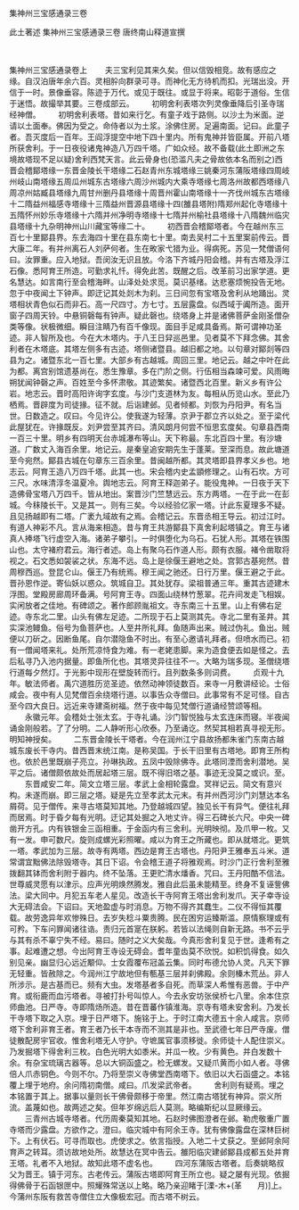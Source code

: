 <!-- { "loadSidebar": true } -->
集神州三宝感通录三卷


此土著述
集神州三宝感通录三卷
唐终南山释道宣撰


　　

集神州三宝感通录卷上
　　夫三宝利见其来久矣。但以信毁相竞。故有感应之缘。自汉泊唐年余六百。灵相肸向群录可寻。而神化无方待机而扣。光瑞出没。开信于一时。景像垂容。陈迹于万代。或见于既往。或显于将来。昭彰于道俗。生信于迷悟。故撮举其要。三卷成部云。
　　初明舍利表塔次列灵像垂降后引圣寺瑞经神僧。
　　初明舍利表塔。昔如来行乞。有童子戏于路侧。以沙土为米面。逆请以土面奉。佛因为受之。命侍者以为土浆。涂佛住房。足遍南面。记曰。此童子者。吾灭度后一百年。王阎浮提空中地下四十里内。所有鬼神并皆臣属。开前八塔所获舍利。于一日夜役诸鬼神造八万四千塔。广如众经。故不备载(此土即洲之东境故塔现不足以疑)舍利西梵天言。此云骨身也(恐滥凡夫之骨故依本名而别之)西晋会稽鄮塔缘一东晋金陵长干塔缘二石赵青州东城塔缘三姚秦河东蒲阪塔缘四周岐州岐山南塔缘五周瓜州城东古塔缘六周沙州城内大乘寺塔缘七周洛州故都西塔缘八周凉州姑臧县塔缘九周甘州删丹县塔缘十周晋州霍山南塔缘十一齐伐州城东古塔缘十二隋益州福感寺塔缘十三隋益州晋源县塔缘十四(雒县塔附)隋郑州起化寺塔缘十五隋怀州妙乐寺塔缘十六隋并州净明寺塔缘十七隋并州榆社县塔缘十八隋魏州临灾县塔缘十九杂明神州山川藏宝等缘二十。
　　初西晋会稽鄮塔者。今在越州东三百七十里鄮县界。东去海四十里在县东南七十里。南去吴村二十五里案前传云。晋大康二年。有并州离石人刘萨何者。生在畋家弋猎为业。得病死。苏见一梵僧语何曰。汝罪重。应入地狱。吾闵汝无识且放。今洛下齐城丹阳会稽。并有古塔及浮江石像。悉阿育王所造。可勤求礼忏。得免此苦。既醒之后。改革前习出家学道。更名慧达。如言南行至会稽海畔。山泽处处求觅。莫识基绪。达悲塞烦惋投告无地。忽于中夜闻土下钟声。即迂记其处剡木为刹。三日间忽有宝塔及舍利从地踊出。灵塔相状青色似石而非石。高一尺四寸。方七寸。五层露盘。似西域于阗所造。面开窗子四周天铃。中悬铜磬每有钟声。疑此磬也。绕塔身上并是诸佛菩萨金刚圣僧杂类等像。状极微细。瞬目注睛乃有百千像现。面目手足咸具备焉。斯可谓神功圣迹。非人智所及也。今在大木塔内。于八王日舁巡邑里。见者莫不下拜念佛。其舍利者在木塔底。其塔左侧多有古迹。塔侧诸暨县。越旧都之地。以句章对鄮剡等四县为之。诸暨东北一百七里。大部乡有古越城。周回三里。地记云。越之中叶在此为都。离宫别馆遗基尚在。悉生豫章。多在门阶之侧。行伍相当森竦可爱。风雨晦朔犹闻钟磬之声。百姓至今多怀肃敬。其迹繁矣。诸暨西北百里。新义乡有许公岩。地志云。晋时高阳许询字玄度。与沙门支道林为友。每相从历览山水。至此乃栖焉。晋辟度为司徒掾。征不就。后诣建邺。见者倾都。刘恢为丹阳尹。有名当世。日数造之。叹曰。今见许公。使我遂为轻薄。京尹于郡立齐以处之。至于梁代此屋犹在。许掾既反。刘尹尝至其齐曰。清风朗月何尝不恒思玄度矣。句章县西南一百三十里。明乡有四明天台赤城瀑布等山。天下称最。东北百四十里。有沙塘道。广数丈入海百余里。地记云。是秦皇追安期先生于蓬莱。至深而息。故此塘道至今宛然。鄮县古城在句章东三百余里。昔闽越所都。其灵塔即县界孝义乡也。地志云。阿育王造八万四千塔。此其一也。宋会稽内史孟顗修理之。山有石坎。方可三尺。水味清淳冬温夏冷。舆地志云。阿育王释迦弟子。能役鬼神。一日夜于天下造佛骨宝塔八万四千。皆从地出。案晋沙门竺慧远云。东方两塔。一在于此一在彭城。今秣陵长干。又是其一。则有三矣。今以经验亿家一塔。计此东夏理多不疑。且见扬越即有二塔。广袤九域故有之焉。会稽记云。东晋丞相王导云。初过江时。有道人神彩不凡。言从海来相造。昔与育王共游鄮县下真舍利起塔镇之。育王与诸真人捧塔飞行虚空入海。诸弟子攀引。一时俱堕化为乌石。石犹人形。其塔在铁围山也。太守褚府君云。海行者述。岛上有聚乌石作道人形。颇有衣服。褚令凿取将视之。石文悉如袈裟之状。东海不远。岛上是徐偃王避地之处。宫郭古基宛然。昔周穆西巡。登昆仑山。偃王乃有统焉。穆王闻之驰还。日行万里。偃王避之于此。晋孙恩作逆。寄仙妖以惑众。筑城自卫。其处犹存。梁祖普通三年。重其古迹建木浮图。堂殿房廊周环备满。号阿育王寺。四面山绕林竹葱翠。花卉间发走飞相娱。实闲放者之佳地。有碑颂之。著作郎顾胤祖文。寺东南三十五里。山上有佛右足迹。寺东北二里。山头有佛左足迹。二所现于石上莫测其先。寺北二里有圣井。其实深池鳗鱼。俗号为鱼菩萨也。人至井所礼拜。鱼随声出来。贼过伪礼。鱼出。贼便以刀斫之。因断鱼尾。自尔潜隐鱼不时出。有至心邀请礼拜者。但喷水而已。初有一僧闻塔来礼。处所荒凉恃食为难。有一老姥患脚。来为造食便去如是怪之。去后私寻乃入池内据量。即鱼所化也。其塔灵异往往不一。大略为瑞多现。圣僧绕塔行道每夕然灯。于光影中现形在壁旋转而行。且列数条多则词费。
　　贞观十九年。敏法师者。禹穴道胜历览圣迹。依然动神领徒数百。来寺一月敷讲经论。士俗咸会。夜中有人见梵僧百余绕塔行道。以事告众寺僧曰。此事常有不足可怪。自古至今四大良日。远近来寺建斋树福。然于夜中每见梵僧行道诵经赞颂等相。
　　永徽元年。会稽处士张太玄。于寺礼诵。沙门智悦独与太玄连床而寝。半夜闻诵金刚般若。了了分明。二人静听形心欣泰。乃至诵讫。然契其相若真寻视无形。明知神授矣。
　　二东晋金陵长干塔者。今在润州江宁县故扬都朱雀门东南古越城东废长干寺内。昔西晋末统江南。是称吴国。于长干旧里有古塔地。即育王所构也。依於邑里既崩子亮立。孙琳执政。五凤中毁除佛寺。此塔同湮而舍利潜地。吴平之后。诸僧颇依故处而居起塔三层。既不得旧塔之基。事迹无没莫之或识。至。
　　东晋咸安二年。简文立塔三层。孝武上金相轮露盘。冥祥记云。简文有意兴构。未遂而崩。即三层之塔。疑是先立至孝武太元末。有并州西河沙门刘慧达本名屑荷。见于僧传。来寻古塔莫知其地。乃登越城四望。独见长干有异气。便往礼拜而居焉。时于昏夕每有光明。迂记其处掘之入地丈许。得三石碑长六尺。中央一碑凿开方孔。内有铁银金三函相重。于金函内有三舍利。光明映彻。及爪甲一枚。又有一发。申可数尺。旋则成螺光彩照曜。咸以为育王之所藏也。即从就塔北。更筑一塔。孝武加为三层。故寺有两塔。西边是育王古塔也。丹阳尹王雅奉五斗米。道常谓宜黜佛法除毁塔寺。其日下诏。令会稽王道子将雅观焉。时沙门正行舍利至雅拨翻其钵而舍利附于器内。终不坠落。王更贮清水燔香。咒曰。王丹阳酷不信法。世尊威灵愿有以津示。应声光明焕然腾发。雅自此后虽未能精至。终身不复诬訾佛法。梁大同中。月犯五车老人星见。改造长干寺阿育王塔出舍利发爪。天子幸寺设大无碍法会。下诏曰。天地盈虚与时消息。万物不得齐其蠢生。二仪不得恒其覆载。故劳逸异年欢惨殊日。去岁失稔斗粟贵腾。民在困穷运臻斯滥。原情察理或有可矜。下车问罪闻诸往诰。责归元首寔在朕躬。若皆以法绳则自新无路。书不云乎与其有杀不辜宁失不经。易曰。随时之义大矣哉。今真形舍利复见于世。逢希有之事。起难遭之想。今出阿育王寺设无碍会。耆年童齿莫不欣悦。如积饥得食。如久别见亲。幽显归心远近颙仰。士女霞覆布冠盖云集。同时布德允协人灵。凡天下罪无轻重。皆赦除之。今润州江宁故地但有甎基三层并刹佛殿。余则榛木荒丛。非人所涉示。是古基而已。频有大虫。发塔基者多自死。而草深人希惟有恶兽。于中产育。或衔鹿而血污塔者。寻被打扑号叫惊人。今去永安坊张侯桥七八里。余本住京师曲池。日严寺。寺即隋炀所造。昔在晋蕃作镇淮海。京寺有塔未安舍利。乃发长干寺塔下取之入京。埋于日严塔下。施铭于上。于时江南大德五十余人咸言。京师塔下舍利非育王者。育王者乃长干本寺而不测其是非也。至武德七年日严寺废。僧徒散配房宇官收。惟舍利塔无人守护。守墌属官事须移徙。余师徒十人配住崇义。乃发掘塔下得舍利三枚。白色光明大如黍米。并瓜一枚。少有黄色。并白发数十余。有杂宝琉璃古器等。总以大铜函盛之。检无螺发。又疑爪黄而小如人者。寻佛倍人爪赤铜色。今则不尔。乃将至崇义寺佛堂西南塔下。依旧以大石函盛之。本铭覆上埋于地府。余问隋初南僧。咸曰。爪发梁武帝者。
　　舍利则有疑焉。埋之本铭置于其上。据事以量则长干佛骨颇移于帝里。然江南古塔犹有神异。崇义所流。盖蔑如也。故两述之矣。但年岁绵远后人莫测。略编斯纪以显厥缘云。
　　三青州古城寺塔者。代历周秦莫知其地。石赵时佛图澄者在邺。勒虎敬重广置寺塔而少露盘。方欲作之。澄曰。临灾城中有阿余王寺。犹有佛像露盘在深林巨树下。上有伏石。可寻而取也。虎使求之。依言指授。入地二十丈获之。至邺阿余阿育声之转耳。须访故地处所。故慧达在冥中告云。雒阳临灾建邺鄮县成都五处并育王塔。礼者不入地狱。故知此塔不虚名也。
　　四河东蒲阪古塔者。后奏姚略叔父为晋王。镇于河东。古老传云。蒲阪古塔即阿育王所立也。疑之屡有光现。依掘得佛骨于石函银匣中。照耀殊常送以上略。略乃亲迎睹于[溧-木+(革　　月)]上。今蒲州东阪有救苦寺僧住立大像极宏冠。而古塔不树云。
